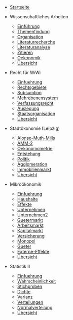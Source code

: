 - [Startseite](README.md)
- Wissenschaftliches Arbeiten
    - [Einführung](VL_WissArbeit/2022-04-14-Einführung.md)
    - [Themenfindung](VL_WissArbeit/2022-04-22-Themenfindung.md)
    - [Organisation](VL_WissArbeit/2022-05-01-Organisation.md)
    - [Literaturrecherche](VL_WissArbeit/2022-05-10-Literaturrecherche.md)
    - [Literaturanalyse](VL_WissArbeit/2022-05-20-Literaturanalyse.md)
    - [Zitieren](VL_WissArbeit/2022-05-23-Zitieren.md)
    - [Oekonomik](VL_WissArbeit/2022-05-30-Oekonomik.md)
    - [Übersicht](VL_WissArbeit/README.md)

- Recht für WiWi
    - [Einfuehrung](VL_Recht-WiWi/2022-04-03-Einfuehrung.md)
    - [Rechtsgebiete](VL_Recht-WiWi/2022-04-15-Rechtsgebiete.md)
    - [Subsumtion](VL_Recht-WiWi/2022-04-22-Subsumtion.md)
    - [Mehrebenensystem](VL_Recht-WiWi/2022-05-04-Mehrebenensystem.md)
    - [Verfassungsrecht](VL_Recht-WiWi/2022-05-09-Verfassungsrecht.md)
    - [Auslegung](VL_Recht-WiWi/2022-05-17-Auslegung.md)
    - [Staatsorganisation](VL_Recht-WiWi/2022-05-21-Staatsorganisation.md)
    - [Übersicht](VL_Recht-WiWi/README.md)

- Stadtökonomie (Leipzig)
    - [Alonso-Muth-Mills](VL_Stadt/2022-04-12-Alonso-Muth-Mills.md)
    - [AMM-2](VL_Stadt/2022-04-24-AMM-2.md)
    - [Oekonomometrie](VL_Stadt/2022-05-06-Oekonomometrie.md)
    - [Entstehung](VL_Stadt/2022-05-10-Entstehung.md)
    - [Politik](VL_Stadt/2022-05-17-Politik.md)
    - [Agglomeration](VL_Stadt/2022-05-24-Agglomeration.md)
    - [Immobilienmarkt](VL_Stadt/2022-05-31-Immobilienmarkt.md)
    - [Übersicht](VL_Stadt/README.md)

- Mikroökonomik
    - [Einfuehrung](VL_Mikro/2022-04-06-Einfuehrung.md)
    - [Haushalte](VL_Mikro/2022-04-07-Haushalte.md)
    - [Effekte](VL_Mikro/2022-04-14-Effekte.md)
    - [Unternehmen](VL_Mikro/2022-04-22-Unternehmen.md)
    - [Unternehmen2](VL_Mikro/2022-04-27-Unternehmen2.md)
    - [Guetermarkt](VL_Mikro/2022-05-04-Guetermarkt.md)
    - [Arbeitsmarkt](VL_Mikro/2022-05-05-Arbeitsmarkt.md)
    - [Kapitalmarkt](VL_Mikro/2022-05-15-Kapitalmarkt.md)
    - [Versicherung](VL_Mikro/2022-05-20-Versicherung.md)
    - [Monopol](VL_Mikro/2022-05-21-Monopol.md)
    - [Gueter](VL_Mikro/2022-05-31-Gueter.md)
    - [Externe-Effekte](VL_Mikro/2022-06-05-Externe-Effekte.md)
    - [Übersicht](VL_Mikro/README.md)

- Statistik II
    - [Einfuehrung](VL_Statistik2/2022-04-05-Einfuehrung.md)
    - [Wahrscheinlichkeit](VL_Statistik2/2022-04-15-Wahrscheinlichkeit.md)
    - [Stichproben](VL_Statistik2/2022-04-25-Stichproben.md)
    - [Dichte](VL_Statistik2/2022-05-01-Dichte.md)
    - [Varianz](VL_Statistik2/2022-05-10-Varianz.md)
    - [Verteilungen](VL_Statistik2/2022-05-17-Verteilungen.md)
    - [Normalverteilung](VL_Statistik2/2022-05-27-Normalverteilung.md)
    - [Übersicht](VL_Statistik2/README.md)

